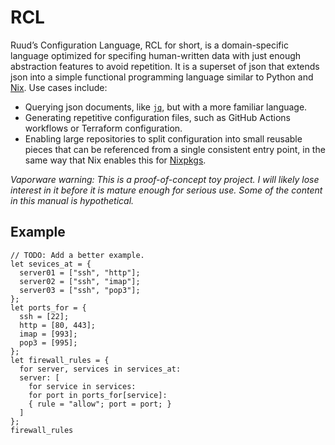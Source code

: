 # RCL

Ruud’s Configuration Language, RCL for short, is a domain-specific language
optimized for specifing human-written data with just enough abstraction features
to avoid repetition. It is a superset of json that extends json into a simple
functional programming language similar to Python and [Nix][nix]. Use cases
include:

 * Querying json documents, like [`jq`][jq], but with a more familiar language.
 * Generating repetitive configuration files, such as GitHub Actions workflows
   or Terraform configuration.
 * Enabling large repositories to split configuration into small reusable pieces
   that can be referenced from a single consistent entry point, in the same way
   that Nix enables this for [Nixpkgs][nixpkgs].

[nix]:     https://nixos.org/manual/nix/stable/language/
[jq]:      https://jqlang.github.io/jq/manual/
[nixpkgs]: https://github.com/nixos/nixpkgs

_Vaporware warning:
This is a proof-of-concept toy project. I will likely lose interest in it before
it is mature enough for serious use. Some of the content in this manual is
hypothetical._

## Example

    // TODO: Add a better example.
    let sevices_at = {
      server01 = ["ssh", "http"];
      server02 = ["ssh", "imap"];
      server03 = ["ssh", "pop3"];
    };
    let ports_for = {
      ssh = [22];
      http = [80, 443];
      imap = [993];
      pop3 = [995];
    };
    let firewall_rules = {
      for server, services in services_at:
      server: [
        for service in services:
        for port in ports_for[service]:
        { rule = "allow"; port = port; }
      ]
    };
    firewall_rules

